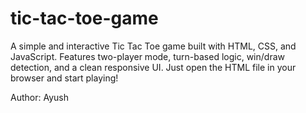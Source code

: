 # tic-tac-toe-game
A simple and interactive Tic Tac Toe game built with HTML, CSS, and JavaScript. Features two-player mode, turn-based logic, win/draw detection, and a clean responsive UI. Just open the HTML file in your browser and start playing!


Author: Ayush

